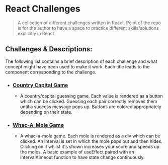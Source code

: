 # React Challenges

> A collection of different challenges written in React. Point of the repo is for the author to have a space to practice different skills/solutions explicitly in React

## Challenges & Descriptions:

The following list contains a brief description of each challenge and what concept might have been used to make it work. Each title leads to the component corresponding to the challenge.

- ### [Country Capital Game](./src/components/CountryCapitalGame/CountryCapitalGame.jsx)

  - A country/capital guessing game. Each value is rendered as a button which can be clicked. Guessing each pair correctly removes them until a success message pops up. Buttons are colored appropriately depending on their state.

- ### [Whac-A-Mole Game](./src/components/WhacAMole/WhacAMole.jsx)

  - A whac-a-mole game. Each mole is rendered as a div which can be clicked. An interval is set in which the mole pops out and then hides. Clicking on it whilst it's shown increases your score and speeds up the moles. A basic example of useEffect paired with an interval/timeout function to have state change continuously.
